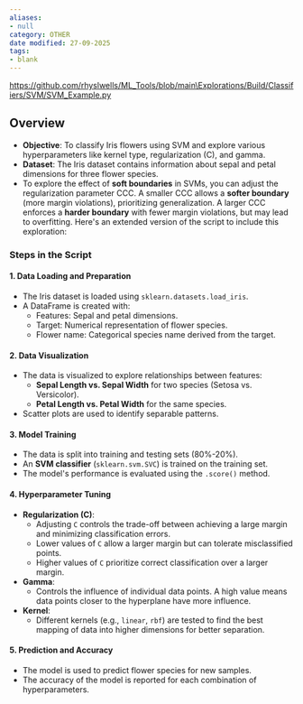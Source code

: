 ```yaml
---
aliases:
- null
category: OTHER
date modified: 27-09-2025
tags:
- blank
---
```

https://github.com/rhyslwells/ML_Tools/blob/main\Explorations/Build/Classifiers/SVM/SVM_Example.py

## **Overview**

- **Objective**: To classify Iris flowers using SVM and explore various hyperparameters like kernel type, regularization (C), and gamma.
- **Dataset**: The Iris dataset contains information about sepal and petal dimensions for three flower species.
- To explore the effect of **soft boundaries** in SVMs, you can adjust the regularization parameter CCC. A smaller CCC allows a **softer boundary** (more margin violations), prioritizing generalization. A larger CCC enforces a **harder boundary** with fewer margin violations, but may lead to overfitting. Here's an extended version of the script to include this exploration:

### **Steps in the Script**

#### 1. **Data Loading and Preparation**

- The Iris dataset is loaded using `sklearn.datasets.load_iris`.
- A DataFrame is created with:
    - Features: Sepal and petal dimensions.
    - Target: Numerical representation of flower species.
    - Flower name: Categorical species name derived from the target.

#### 2. **Data Visualization**

- The data is visualized to explore relationships between features:
    - **Sepal Length vs. Sepal Width** for two species (Setosa vs. Versicolor).
    - **Petal Length vs. Petal Width** for the same species.
- Scatter plots are used to identify separable patterns.

#### 3. **Model Training**

- The data is split into training and testing sets (80%-20%).
- An **SVM classifier** (`sklearn.svm.SVC`) is trained on the training set.
- The model's performance is evaluated using the `.score()` method.

#### 4. **Hyperparameter Tuning**

- **Regularization (C)**:
    - Adjusting `C` controls the trade-off between achieving a large margin and minimizing classification errors.
    - Lower values of `C` allow a larger margin but can tolerate misclassified points.
    - Higher values of `C` prioritize correct classification over a larger margin.
- **Gamma**:
    - Controls the influence of individual data points. A high value means data points closer to the hyperplane have more influence.
- **Kernel**:
    - Different kernels (e.g., `linear`, `rbf`) are tested to find the best mapping of data into higher dimensions for better separation.

#### 5. **Prediction and Accuracy**

- The model is used to predict flower species for new samples.
- The accuracy of the model is reported for each combination of hyperparameters.